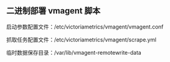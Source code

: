 ## 二进制部署 vmagent 脚本

启动参数配置文件：/etc/victoriametrics/vmagent/vmagent.conf

抓取任务配置文件：/etc/victoriametrics/vmagent/scrape.yml

临时数据保存目录：/var/lib/vmagent-remotewrite-data